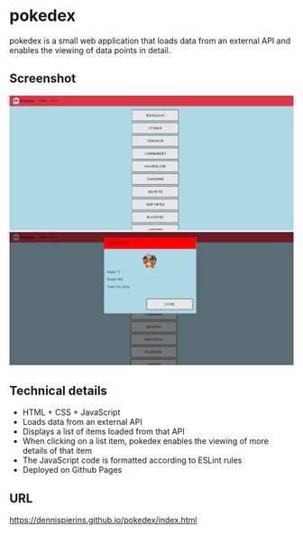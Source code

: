 # pokedex

pokedex is a small web application that loads data from an external API and enables the viewing of data points in detail.

## Screenshot

![Homepage](https://github.com/DennisPierins/pokedex/blob/master/img/pokedex-screenshot-main.PNG)
![Pokemondetails](https://github.com/DennisPierins/pokedex/blob/master/img/pokedex-screenshot.PNG)

## Technical details

* HTML + CSS + JavaScript
* Loads data from an external API
* Displays a list of items loaded from that API
* When clicking on a list item, pokedex enables the viewing of more details of that item
* The JavaScript code is formatted according to ESLint rules
* Deployed on Github Pages

## URL

https://dennispierins.github.io/pokedex/index.html 